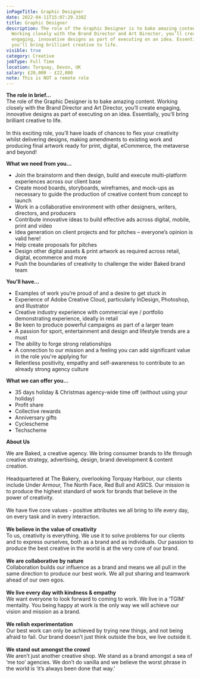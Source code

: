 ```yaml
---
inPageTitle: Graphic Designer
date: 2022-04-11T15:07:29.338Z
title: Graphic Designer
description: The role of the Graphic Designer is to bake amazing content.
  Working closely with the Brand Director and Art Director, you’ll create
  engaging, innovative designs as part of executing on an idea. Essentially,
  you’ll bring brilliant creative to life.
visible: true
category: Creative
jobType: Full Time
location: Torquay, Devon, UK
salary: £20,000 - £22,000
note: This is NOT a remote role
---
```

**The role in brief...**\
The role of the Graphic Designer is to bake amazing content. Working closely with the Brand Director and Art Director, you’ll create engaging, innovative designs as part of executing on an idea. Essentially, you’ll bring brilliant creative to life.\
\
In this exciting role, you’ll have loads of chances to flex your creativity whilst delivering designs, making amendments to existing work and producing final artwork ready for print, digital, eCommerce, the metaverse and beyond!

**What we need from you...**

* Join the brainstorm and then design, build and execute multi-platform experiences across our client base
* Create mood boards, storyboards, wireframes, and mock-ups as necessary to guide the production of creative content from concept to launch
* Work in a collaborative environment with other designers, writers, directors, and producers
* Contribute innovative ideas to build effective ads across digital, mobile, print and video
* Idea generation on client projects and for pitches – everyone’s opinion is valid here!
* Help create proposals for pitches
* Design other digital assets & print artwork as required across retail, digital, ecommerce and more
* Push the boundaries of creativity to challenge the wider Baked brand team

**You'll have...**

* Examples of work you’re proud of and a desire to get stuck in
* Experience of Adobe Creative Cloud, particularly InDesign, Photoshop, and Illustrator
* Creative industry experience with commercial eye / portfolio demonstrating experience, ideally in retail
* Be keen to produce powerful campaigns as part of a larger team
* A passion for sport, entertainment and design and lifestyle trends are a must
* The ability to forge strong relationships
* A connection to our mission and a feeling you can add significant value in the role you're applying for
* Relentless positivity, empathy and self-awareness to contribute to an already strong agency culture

**What we can offer you...**

* 35 days holiday & Christmas agency-wide time off (without using your holiday)
* Profit share
* Collective rewards
* Anniversary gifts
* Cyclescheme
* Techscheme

**About Us**

We are Baked, a creative agency. We bring consumer brands to life through creative strategy, advertising, design, brand development & content creation.\
\
Headquartered at The Bakery, overlooking Torquay Harbour, our clients include Under Armour, The North Face, Red Bull and ASICS. Our mission is to produce the highest standard of work for brands that believe in the power of creativity.\
\
We have five core values - positive attributes we all bring to life every day, on every task and in every interaction.\
\
**We believe in the value of creativity**\
To us, creativity is everything. We use it to solve problems for our clients and to express ourselves, both as a brand and as individuals. Our passion to produce the best creative in the world is at the very core of our brand.\
\
**We are collaborative by nature**\
Collaboration builds our influence as a brand and means we all pull in the same direction to produce our best work. We all put sharing and teamwork ahead of our own egos.\
\
**We live every day with kindness & empathy**\
We want everyone to look forward to coming to work. We live in a ‘TGIM’ mentality. You being happy at work is the only way we will achieve our vision and mission as a brand.\
\
**We relish experimentation**\
Our best work can only be achieved by trying new things, and not being afraid to fail. Our brand doesn’t just think outside the box, we live outside it.\
\
**We stand out amongst the crowd**\
We aren’t just another creative shop. We stand as a brand amongst a sea of ‘me too’ agencies. We don’t do vanilla and we believe the worst phrase in the world is ‘it’s always been done that way.’